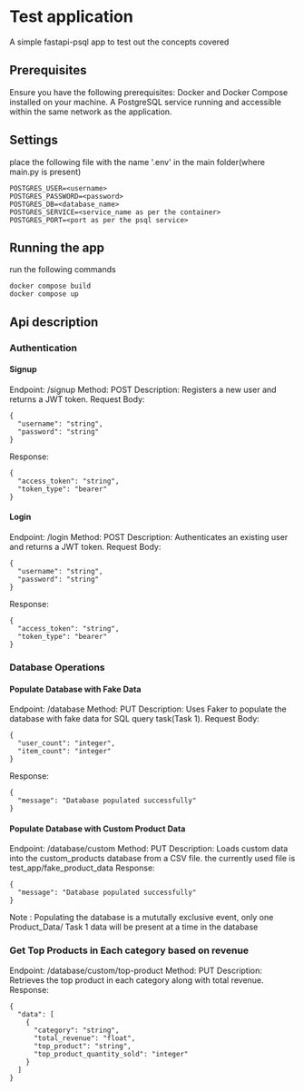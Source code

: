 # Test application
A simple fastapi-psql app to test out the concepts covered

## Prerequisites
Ensure you have the following prerequisites:
Docker and Docker Compose installed on your machine.
A PostgreSQL service running and accessible within the same network as the application.

## Settings
place the following file with the name '.env' in the main folder(where main.py is present)
```
POSTGRES_USER=<username>
POSTGRES_PASSWORD=<password>
POSTGRES_DB=<database_name>
POSTGRES_SERVICE=<service_name as per the container>
POSTGRES_PORT=<port as per the psql service>
```
## Running the app
run the following commands
```
docker compose build
docker compose up
```

## Api description
### Authentication
#### Signup
Endpoint: /signup
Method: POST
Description: Registers a new user and returns a JWT token.
Request Body:
```
{
  "username": "string",
  "password": "string"
}
```
Response:
```
{
  "access_token": "string",
  "token_type": "bearer"
}
```
#### Login
Endpoint: /login
Method: POST
Description: Authenticates an existing user and returns a JWT token.
Request Body:
```
{
  "username": "string",
  "password": "string"
}
```
Response:
```
{
  "access_token": "string",
  "token_type": "bearer"
}
```
### Database Operations
#### Populate Database with Fake Data
Endpoint: /database
Method: PUT
Description: Uses Faker to populate the database with fake data for SQL query task(Task 1).
Request Body:
```
{
  "user_count": "integer",
  "item_count": "integer"
}
```
Response:
```
{
  "message": "Database populated successfully"
}
```
#### Populate Database with Custom Product Data
Endpoint: /database/custom
Method: PUT
Description: Loads custom data into the custom_products database from a CSV file.
the currently used file  is test_app/fake_product_data
Response:
```
{
  "message": "Database populated successfully"
}
```
Note : Populating the database is a mututally exclusive event, only one Product_Data/ Task 1 data will be present at a time in the database
### Get Top Products in Each category based on revenue
Endpoint: /database/custom/top-product
Method: PUT
Description: Retrieves the top product in each category along with total revenue.
Response:
```
{
  "data": [
    {
      "category": "string",
      "total_revenue": "float",
      "top_product": "string",
      "top_product_quantity_sold": "integer"
    }
  ]
}
```
